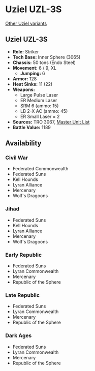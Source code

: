 # Uziel UZL-3S

[Other Uziel variants](../uziel.md)

## Uziel UZL-3S
- **Role:** Striker
- **Tech Base:** Inner Sphere (3065)
- **Chassis:** 50 tons (Endo Steel)
- **Movement:** 6 / 9, XL
  - **Jumping:** 6
- **Armor:** 128
- **Heat Sinks:** 11 (22)
- **Weapons:**
  - Large Pulse Laser
  - ER Medium Laser
  - SRM 6 (ammo: 15)
  - LB 2-X AC (ammo: 45)
  - ER Small Laser × 2
- **Sources:** TRO 3067, [Master Unit List](http://masterunitlist.info/Unit/Details/5332/uziel-uzl-3s)
- **Battle Value:** 1189

## Availability

### Civil War
- Federated Commonwealth
- Federated Suns
- Kell Hounds
- Lyran Alliance
- Mercenary
- Wolf's Dragoons

### Jihad
- Federated Suns
- Kell Hounds
- Lyran Alliance
- Mercenary
- Wolf's Dragoons

### Early Republic
- Federated Suns
- Lyran Commonwealth
- Mercenary
- Republic of the Sphere

### Late Republic
- Federated Suns
- Lyran Commonwealth
- Mercenary
- Republic of the Sphere

### Dark Ages
- Federated Suns
- Lyran Commonwealth
- Mercenary
- Republic of the Sphere

